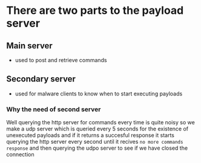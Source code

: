 # There are two parts to the payload server

## Main server
- used to post and retrieve commands

## Secondary server
- used for malware clients to know when to start executing payloads

### Why the need of second server
Well querying the http server for commands every time is quite noisy so we make a udp server which is queried every 5 seconds for the existence of unexecuted payloads and if it returns a succesful response it starts querying the http server every second until it recives `no more commands response` and then querying the udpo server to see if we have closed the connection




